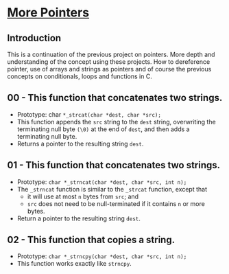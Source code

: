 # <ins>More Pointers</ins>

## Introduction
This is a continuation of the previous project on pointers. More depth and understanding of the concept using these projects. How to dereference pointer, use of arrays and strings as pointers and of course the previous concepts on conditionals, loops and functions in C.

## 00 - This function that concatenates two strings.
- Prototype: char `*_strcat(char *dest, char *src);`
- This function appends the `src` string to the `dest` string, overwriting the terminating null byte `(\0)` at the end of `dest`, and then adds a terminating null byte.
- Returns a pointer to the resulting string `dest`.

## 01 - This function that concatenates two strings.
- Prototype: `char *_strncat(char *dest, char *src, int n);`
- The `_strncat` function is similar to the `_strcat` function, except that
	- it will use at most `n` bytes from `src`; and
	- `src` does not need to be null-terminated if it contains `n` or more bytes.
- Return a pointer to the resulting string `dest`.

## 02 - This function that copies a string.
- Prototype: `char *_strncpy(char *dest, char *src, int n);`
- This function works exactly like `strncpy`.
